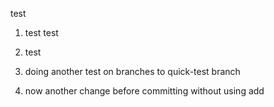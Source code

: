 test
1. test
test 

2. test 

3. doing another test on branches to quick-test branch
4. now another change before committing without using add